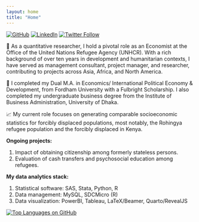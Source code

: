 ```yaml
---
layout: home
title: "Home"
---
```

[![GitHub](https://img.shields.io/badge/GitHub-100000?style=flat&logo=github&logoColor=white)](https://github.com/masud90)
[![LinkedIn](https://img.shields.io/badge/LinkedIn-0077B5?style=flat&logo=linkedin&logoColor=white)](https://linkedin.com/in/Masud90)
[![Twitter Follow](https://img.shields.io/twitter/follow/masudtweets?style=social&logo=x)](https://twitter.com/masudtweets)

💼 As a quantitative researcher, I hold a pivotal role as an Economist at the Office of the United Nations Refugee Agency (UNHCR). With a rich background of over ten years in development and humanitarian contexts, I have served as management consultant, project manager, and researcher, contributing to projects across Asia, Africa, and North America. 

📓 I completed my Dual M.A. in Economics/ International Political Economy & Development, from Fordham University with a  Fulbright Scholarship. I also completed my undergraduate business degree from the Institute of Business Administration, University of Dhaka.

📈 My current role focuses on generating comparable socioeconomic statistics for forcibly displaced populations,  most notably, the Rohingya refugee population and the forcibly displaced in Kenya.

**Ongoing projects:**

1. Impact of obtaining citizenship among formerly stateless persons.
2. Evaluation of cash transfers and psychosocial education among refugees.

**My data analytics stack:**
1. Statistical software: SAS, Stata, Python, R
2. Data management: MySQL, SDCMicro (R)
3. Data visualization: PowerBI, Tableau, LaTeX/Beamer, Quarto/RevealJS

[![Top Languages on GitHub](https://github-readme-stats-eight-lovat-13.vercel.app//api/top-langs/?username=masud90&exclude_repo=masud90.github.io&langs_count=4&layout=compact)](https://github.com/masud90) 
